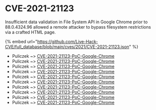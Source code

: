 # CVE-2021-21123

Insufficient data validation in File System API in Google Chrome prior to 88.0.4324.96 allowed a remote attacker to bypass filesystem restrictions via a crafted HTML page.

{% embed url="https://github.com/Live-Hack-CVE/full_database/blob/main/cves/2021/CVE-2021-21123.json" %}


* Puliczek ~> [CVE-2021-21123-PoC-Google-Chrome](https://www.alice-snow.ru/2021/database/cve-2021-21123/cve-2021-21123-poc-google-chrome-puliczek)
* Puliczek ~> [CVE-2021-21123-PoC-Google-Chrome](https://www.alice-snow.ru/2021/database/cve-2021-21123/cve-2021-21123-poc-google-chrome-puliczek)
* Puliczek ~> [CVE-2021-21123-PoC-Google-Chrome](https://www.alice-snow.ru/2021/database/cve-2021-21123/cve-2021-21123-poc-google-chrome-puliczek)
* Puliczek ~> [CVE-2021-21123-PoC-Google-Chrome](https://www.alice-snow.ru/2021/database/cve-2021-21123/cve-2021-21123-poc-google-chrome-puliczek)
* Puliczek ~> [CVE-2021-21123-PoC-Google-Chrome](https://www.alice-snow.ru/2021/database/cve-2021-21123/cve-2021-21123-poc-google-chrome-puliczek)
* Puliczek ~> [CVE-2021-21123-PoC-Google-Chrome](https://www.alice-snow.ru/2021/database/cve-2021-21123/cve-2021-21123-poc-google-chrome-puliczek)
* Puliczek ~> [CVE-2021-21123-PoC-Google-Chrome](https://www.alice-snow.ru/2021/database/cve-2021-21123/cve-2021-21123-poc-google-chrome-puliczek)
* Puliczek ~> [CVE-2021-21123-PoC-Google-Chrome](https://www.alice-snow.ru/2021/database/cve-2021-21123/cve-2021-21123-poc-google-chrome-puliczek)
* Puliczek ~> [CVE-2021-21123-PoC-Google-Chrome](https://www.alice-snow.ru/2021/database/cve-2021-21123/cve-2021-21123-poc-google-chrome-puliczek)
* Puliczek ~> [CVE-2021-21123-PoC-Google-Chrome](https://www.alice-snow.ru/2021/database/cve-2021-21123/cve-2021-21123-poc-google-chrome-puliczek)